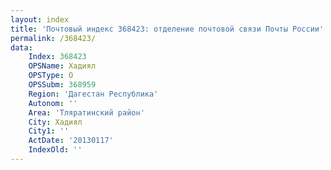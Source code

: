 ```yaml
---
layout: index
title: 'Почтовый индекс 368423: отделение почтовой связи Почты России'
permalink: /368423/
data:
    Index: 368423
    OPSName: Хадиял
    OPSType: О
    OPSSubm: 368959
    Region: 'Дагестан Республика'
    Autonom: ''
    Area: 'Тляратинский район'
    City: Хадиял
    City1: ''
    ActDate: '20130117'
    IndexOld: ''
---
```

